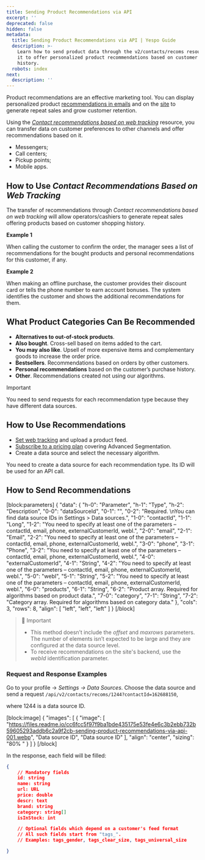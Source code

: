 ```yaml
---
title: Sending Product Recommendations via API
excerpt: ''
deprecated: false
hidden: false
metadata:
  title: Sending Product Recommendations via API | Yespo Guide
  description: >-
    Learn how to send product data through the v2/contacts/recoms resource. Use
    it to offer personalized product recommendations based on customer order
    history.
  robots: index
next:
  description: ''
---
```

Product recommendations are an effective marketing tool. You can display personalized product [recommendations in emails](https://docs.yespo.io/docs/how-set-product-recommendations-email) and on the [site](https://docs.yespo.io/docs/product-recommendations-website) to generate repeat sales and grow customer retention.

Using the _[Contact recommendations based on web tracking](https://docs.yespo.io/reference/contactrecoms-1)_ resource, you can transfer data on customer preferences to other channels and offer recommendations based on it.

- Messengers;
- Call centers;
- Pickup points;
- Mobile apps.

## How to Use _Contact Recommendations Based on Web Tracking_

The transfer of recommendations through _Contact recommendations based on web tracking_ will allow operators/cashiers to generate repeat sales offering products based on customer shopping history.

**Example 1**

When calling the customer to confirm the order, the manager sees a list of recommendations for the bought products and personal recommendations for this customer, if any.

**Example 2**

When making an offline purchase, the customer provides their discount card or tells the phone number to earn account bonuses. The system identifies the customer and shows the additional recommendations for them.

## What Product Categories Can Be Recommended

- **Alternatives to out-of-stock products**.
- **Also bought**. Cross-sell based on items added to the cart.
- **You may also like**. Upsell of more expensive items and complementary goods to increase the order price.
- **Bestsellers**. Recommendations based on orders by other customers.
- **Personal recommendations** based on the customer’s purchase history.
- **Other**. Recommendations created not using our algorithms.

Important

You need to send requests for each recommendation type because they have different data sources.

## How to Use Recommendations

- [Set web tracking](https://docs.yespo.io/docs/how-set-web-tracking-your-website) and upload a product feed.
- [Subscribe to a pricing plan](https://yespo.io/tarif-universum) covering Advanced Segmentation.
- Create a data source and select the necessary algorithm.

You need to create a data source for each recommendation type. Its ID will be used for an API call.

## How to Send Recommendations

[block:parameters]
{
  "data": {
    "h-0": "Parameter",
    "h-1": "Type",
    "h-2": "Description",
    "0-0": "dataSourceId",
    "0-1": "",
    "0-2": "Required.  \nYou can find data source IDs in Settings > Data sources.",
    "1-0": "contactId",
    "1-1": "Long",
    "1-2": "You need to specify at least one of the parameters – contactId, email, phone, externalCustomerId, webI.",
    "2-0": "email",
    "2-1": "Email",
    "2-2": "You need to specify at least one of the parameters – contactId, email, phone, externalCustomerId, webI.",
    "3-0": "phone",
    "3-1": "Phone",
    "3-2": "You need to specify at least one of the parameters – contactId, email, phone, externalCustomerId, webI.",
    "4-0": "externalCustomerId",
    "4-1": "String",
    "4-2": "You need to specify at least one of the parameters – contactId, email, phone, externalCustomerId, webI.",
    "5-0": "webI",
    "5-1": "String",
    "5-2": "You need to specify at least one of the parameters – contactId, email, phone, externalCustomerId, webI.",
    "6-0": "products",
    "6-1": "String",
    "6-2": "Product array. Required for algorithms based on product data.",
    "7-0": "category",
    "7-1": "String",
    "7-2": "Category array. Required for algorithms based on category data."
  },
  "cols": 3,
  "rows": 8,
  "align": [
    "left",
    "left",
    "left"
  ]
}
[/block]


> 📘 Important
> 
> - This method doesn’t include the _offset_ and _maxrows_ parameters. The number of elements isn’t expected to be large and they are configured at the data source level.
> - To receive recommendations on the site's backend, use the _webId_ identification parameter.

### Request and Response Examples

Go to your profile → _Settings → Data Sources_. Choose the data source and send a request `/api/v2/contacts/recoms/1244?contactId=162688150`,

where 1244 is a data source ID.

[block:image]
{
  "images": [
    {
      "image": [
        "https://files.readme.io/cc6fcc5f97f9ba1bde435175e53fe4e6c3b2ebb732b59605293addb6c2a9f2cb-sending-product-recommendations-via-api-001.webp",
        "Data source ID",
        "Data source ID"
      ],
      "align": "center",
      "sizing": "80% "
    }
  ]
}
[/block]


In the response, each field will be filled:

```json
{
    // Mandatory fields
    id: string
    name: string
    url: URL
    price: double
    descr: text
    brand: string
    category: string[]
    isInStock: int

    // Optional fields which depend on a customer's feed format
    // All such fields start from "tags_".
    // Examples: tags_gender, tags_clear_size, tags_universal_size

}
```
